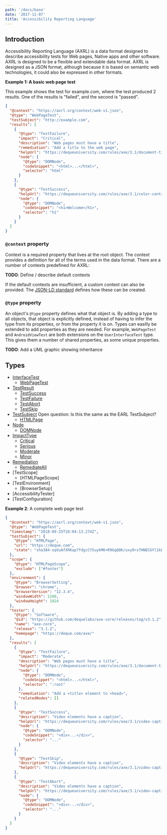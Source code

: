 ```yaml
---
path: '/docs/base'
date: '2017-11-07'
title: 'Accessibility Reporting Language'
---
```


## Introduction

Accessibility Reporting Language (AXRL) is a data format designed to describe accessibility tests for Web pages, Native apps and other software. AXRL is designed to be a flexible and extendable data format. AXRL is designed as a JSON format, although because it is based on semantic web technologies, it could also be expressed in other formats.

**Example 1: A basic web page test**

This example shows the test for example.com, where the test produced 2 results. One of the results is "failed", and the second is "passed".

```json
{
  "@context": "https://axrl.org/context/web-v1.json",
  "@type": "WebPageTest",
  "testSubject": "http://example.com",
  "results": [
    {
      "@type": "TestFailure",
      "impact": "Critical",
      "description": "Web pages must have a title",
      "remediation": "Add a title to the web page",
      "helpUrl": "https://dequeuniversity.com/rules/axe/3.1/document-title",
      "node": {
        "@type": "DOMNode",
        "codeSnippet": "<html>...</html>",
        "selector": "html"
      }
    },
    {
      "@type": "TestSuccess",
      "helpUrl": "https://dequeuniversity.com/rules/axe/3.1/color-contrast",
      "node": {
        "@type": "DOMNode",
        "codeSnippet": "<h1>Welcome</h1>",
        "selector": "h1"
      }
    }
  ]
}
```

### `@context` property

Context is a required property that lives at the root object. The context provides a definition for all of the terms used in the data format. There are a number of contexts predefined for AXRL:

**TODO**: Define / describe default contexts

If the default contexts are insufficient, a custom context can also be provided. The [JSON-LD standard](https://json-ld.org/spec/latest/json-ld/) defines how these can be created.

### `@type` property

An object's `@type` property defines what that object is. By adding a type to all objects, that object is explicitly defined, instead of having to infer the type from its properties, or from the property it is on. Types can easilly be extended to add properties as they are needed. For example, `WebPageTest` and `AndroidViewTest` are both extensions on the `UserInterfaceTest` type. This gives them a number of shared properties, as some unique properties.

**TODO**: Add a UML graphic showing inheritance

## Types

- [InterfaceTest](/InterfaceTest)
  - [WebPageTest](/WebPageTest)
- [TestResult](/TestResult)
  - [TestSuccess](/TestSuccess)
  - [TestFailure](/TestFailure)
  - [TestAbort](/TestAbort)
  - [TestSkip](/TestSkip)
- [TestSubject](/TestSubject) Open question: Is this the same as the EARL TestSubject?
  - [HTMLPage](/HTMLPage)
- [Node](/Node)
  - [DOMNode](/DOMNode)
- [ImpactType](/ImpactType)
  - [Critical](/Critical)
  - [Serious](/Serious)
  - [Moderate](/Moderate)
  - [Minor](/Minor)
- [Remediation](/Remediation)
  - [RemediateAll](/RemediationAll)
- [TestScope]
  - [HTMLPageScope]
- [TestEnvironment]
  - [BrowserSetup]
- [AccessibilityTester]
- [TestConfiguration]

**Example 2**: A complete web page test

```json
{
  "@context": "https://axrl.org/context/web-v1.json",
  "@type": "WebPageTest",
  "timestamp": "2018-09-25T10:04:13.274Z",
  "testSubject": {
    "@type": "HTMLPage",
    "url": "https://deque.com",
    "state": "sha384-oqVuAfXRKap7fdgcCY5uykM6+R9GqQ8K/uxy9rx7HNQlGYl1kPzQho1wx4JwY8wC"
  },
  "scope": {
    "@type": "HTMLPageScope",
    "exclude": ["#footer"]
  },
  "environment": {
    "@type": "BrowserSetting",
    "browser": "chrome",
    "browserVersion": "12.3.4",
    "windowWidth": 1280,
    "windowHeight": 1024
  },
  "tester": {
    "@type": "Software",
    "@id": "https://github.com/dequelabs/axe-core/releases/tag/v3.1.2",
    "name": "axe-core",
    "release": "3.1.2",
    "homepage": "https://deque.com/axe/"
  },
  "results": [
    {
      "@type": "TestFailure",
      "impact": "Moderate",
      "description": "Web pages must have a title",
      "helpUrl": "https://dequeuniversity.com/rules/axe/3.1/document-title",
      "node": {
        "@type": "DOMNode",
        "codeSnippet": "<html>...</html>",
        "selector": ":root"
      },
      "remediation": "Add a <title> element to <head>",
      "relatedNodes": []
    },
    {
      "@type": "TestSuccess",
      "description": "Video elements have a caption",
      "helpUrl": "https://dequeuniversity.com/rules/axe/3.1/video-caption",
      "node": {
        "@type": "DOMNode",
        "codeSnippet": "<div>...</div>",
        "selector": "..."
      }
    },
    {
      "@type": "TestSkip",
      "description": "Video elements have a caption",
      "helpUrl": "https://dequeuniversity.com/rules/axe/3.1/video-caption"
    },
    {
      "@type": "TestAbort",
      "description": "Video elements have a caption",
      "helpUrl": "https://dequeuniversity.com/rules/axe/3.1/video-caption",
      "node": {
        "@type": "DOMNode",
        "codeSnippet": "<div>...</div>",
        "selector": "..."
      }
    }
  ]
}
```
